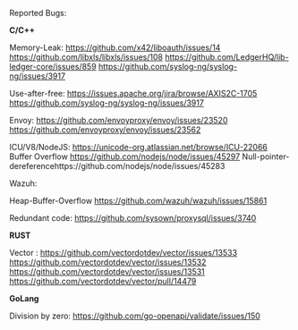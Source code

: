 Reported Bugs:

**C/C++**

Memory-Leak: 
https://github.com/x42/liboauth/issues/14
https://github.com/libxls/libxls/issues/108 
https://github.com/LedgerHQ/lib-ledger-core/issues/859
https://github.com/syslog-ng/syslog-ng/issues/3917

Use-after-free: 
https://issues.apache.org/jira/browse/AXIS2C-1705 
https://github.com/syslog-ng/syslog-ng/issues/3917

Envoy:
https://github.com/envoyproxy/envoy/issues/23520
https://github.com/envoyproxy/envoy/issues/23562

ICU/V8/NodeJS:
https://unicode-org.atlassian.net/browse/ICU-22066
Buffer Overflow https://github.com/nodejs/node/issues/45297
Null-pointer-dereferencehttps://github.com/nodejs/node/issues/45283

Wazuh:

Heap-Buffer-Overflow https://github.com/wazuh/wazuh/issues/15861 

Redundant code:
https://github.com/sysown/proxysql/issues/3740

**RUST**

Vector :
https://github.com/vectordotdev/vector/issues/13533
https://github.com/vectordotdev/vector/issues/13532
https://github.com/vectordotdev/vector/issues/13531
https://github.com/vectordotdev/vector/pull/14479

**GoLang**

Division by zero:
https://github.com/go-openapi/validate/issues/150



